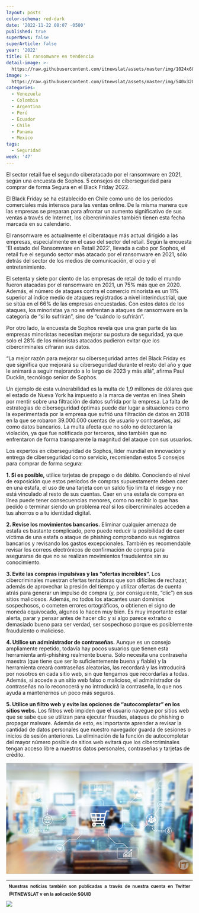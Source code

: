 ```yaml
---
layout: posts
color-schema: red-dark
date: '2022-11-22 08:07 -0500'
published: true
superNews: false
superArticle: false
year: '2022'
title: El ransomware en tendencia
detail-image: >-
  https://raw.githubusercontent.com/itnewslat/assets/master/img/1024x680/Compras-digitales-g.jpg
image: >-
  https://raw.githubusercontent.com/itnewslat/assets/master/img/540x320/Compras-digitales-p.jpg
categories:
  - Venezuela
  - Colombia
  - Argentina
  - Perú
  - Ecuador
  - Chile
  - Panama
  - Mexico
tags:
  - Seguridad
week: '47'
---
```

El sector retail fue el segundo ciberatacado por el ransomware en 2021, según una encuesta de Sophos.
5 consejos de ciberseguridad para comprar de forma Segura en el Black Friday 2022.
 
El Black Friday se ha establecido en Chile como uno de los periodos comerciales más intensos para las ventas online. De la misma manera que las empresas se preparan para afrontar un aumento significativo de sus ventas a través de Internet, los cibercriminales también tienen esta fecha marcada en su calendario.
 
El ransomware es actualmente el ciberataque más actual dirigido a las empresas, especialmente en el caso del sector del retail. Según la encuesta  'El estado del Ransomware en Retail 2022', llevada a cabo por Sophos, el retail fue el segundo sector más atacado por el ransomware en 2021, sólo detrás del sector de los medios de comunicación, el ocio y el entretenimiento.
 
El setenta y siete por ciento de las empresas de retail de todo el mundo fueron atacadas por el ransomware en 2021, un 75% más que en 2020. Además, el número de ataques contra el comercio minorista es un 11% superior al índice medio de ataques registrados a nivel interindustrial, que se sitúa en el 66% de las empresas encuestadas. Con estos datos de los ataques, los minoristas ya no se enfrentan a ataques de ransomware en la categoría de “si lo sufrirán”, sino de “cuándo lo sufrirán”.
 
Por otro lado, la encuesta de Sophos revela que una gran parte de las empresas minoristas necesitan mejorar su postura de seguridad, ya que solo el 28% de los minoristas atacados pudieron evitar que los cibercriminales cifraran sus datos.
 
“La mejor razón para mejorar su ciberseguridad antes del Black Friday es que significa que mejorará su ciberseguridad durante el resto del año y que le animará a seguir mejorando a lo largo de 2023 y más allá”, afirma Paul Ducklin, tecnólogo senior de Sophos.
 
Un ejemplo de esta vulnerabilidad es la multa de 1,9 millones de dólares que el estado de Nueva York ha impuesto a la marca de ventas en línea Shein por mentir sobre una filtración de datos sufrida por la empresa. La falta de estrategias de ciberseguridad óptimas puede dar lugar a situaciones como la experimentada por la empresa que sufrió una filtración de datos en 2018 en la que se robaron 39.000.000 cuentas de usuario y contraseñas, así como datos bancarios. La multa afecta que no sólo no detectaron la violación, ya que fue notificada por terceros, sino también que no enfrentaron de forma transparente la magnitud del ataque con sus usuarios.
 
Los expertos en ciberseguridad de Sophos, líder mundial en innovación y entrega de ciberseguridad como servicio, recomiendan estos 5 consejos para comprar de forma segura:
 
**1. Si es posible,** utilice tarjetas de prepago o de débito. Conociendo el nivel de exposición que estos períodos de compras supuestamente deben caer en una estafa, el uso de una tarjeta con un saldo fijo limita el riesgo y no está vinculado al resto de sus cuentas. Caer en una estafa de compra en línea puede tener consecuencias menores, como no recibir lo que has pedido o terminar siendo un problema real si los cibercriminales acceden a tus ahorros o a tu identidad digital.
 
**2. Revise los movimientos bancarios.** Eliminar cualquier amenaza de estafa es bastante complicado, pero puede reducir la posibilidad de caer víctima de una estafa o ataque de phishing comprobando sus registros bancarios y revisando los gastos excepcionales. También es recomendable revisar los correos electrónicos de confirmación de compra para asegurarse de que no se realizan movimientos fraudulentos sin su conocimiento.
 
**3. Evite las compras impulsivas y las “ofertas increíbles”.** Los cibercriminales muestran ofertas tentadoras que son difíciles de rechazar, además de aprovechar la presión del tiempo y utilizar ofertas de cuenta atrás para generar un impulso de compra (y, por consiguiente, “clic”) en sus sitios maliciosos. Además, no todos los atacantes usan dominios sospechosos, o cometen errores ortográficos, o obtienen el signo de moneda equivocado, algunos lo hacen muy bien. Es muy importante estar alerta, parar y pensar antes de hacer clic y si algo parece extraño o demasiado bueno para ser verdad, ser sospechoso porque es posiblemente fraudulento o malicioso.
 
**4. Utilice un administrador de contraseñas.** Aunque es un consejo ampliamente repetido, todavía hay pocos usuarios que tienen esta herramienta anti-phishing realmente buena. Sólo necesita una contraseña maestra (que tiene que ser lo suficientemente buena y fiable) y la herramienta creará contraseñas aleatorias, las recordará y las introducirá por nosotros en cada sitio web, sin que tengamos que recordarlas a todas. Además, si accede a un sitio web falso o malicioso, el administrador de contraseñas no lo reconocerá y no introducirá la contraseña, lo que nos ayuda a mantenernos un poco más seguros.
 
**5. Utilice un filtro web y evite las opciones de “autocompletar” en los sitios webs.** Los filtros web impiden que el usuario navegue por sitios web que se sabe que se utilizan para ejecutar fraudes, ataques de phishing o propagar malware. Además de esto, es importante aprender a revisar la cantidad de datos personales que nuestro navegador guarda de sesiones o inicios de sesión anteriores. La eliminación de la función de autocompletar del mayor número posible de sitios web evitará que los cibercriminales tengan acceso libre a nuestros datos personales, contraseñas y tarjetas de crédito.

![](https://raw.githubusercontent.com/itnewslat/assets/master/img/540x320/Compras-digitales-p.jpg)


<table style="height: 42px;" width="569">
<tbody>
<tr>
<td style="text-align: justify;"><sub><strong>Nuestras noticias también son publicadas a través de nuestra cuenta en Twitter <a href="https://twitter.com/itnewslat?lang=es">@ITNEWSLAT</a> y en la aplicación <a href="https://squidapp.co/en/">SQUID</a></strong></sub></td>
</tr>
</tbody>
</table>

<img src="https://tracker.metricool.com/c3po.jpg?hash=56f88a41e39ab42c063cc51676587a04"/>
